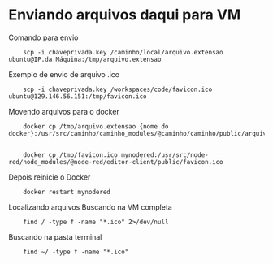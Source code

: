 # Enviando arquivos daqui para VM

Comando para envio

        scp -i chaveprivada.key /caminho/local/arquivo.extensao ubuntu@IP.da.Máquina:/tmp/arquivo.extensao

Exemplo de envio de arquivo .ico

        scp -i chaveprivada.key /workspaces/code/favicon.ico ubuntu@129.146.56.151:/tmp/favicon.ico

Movendo arquivos para o docker

        docker cp /tmp/arquivo.extensao {nome do docker}:/usr/src/caminho/caminho_modules/@caminho/caminho/public/arquivo.extensao


        docker cp /tmp/favicon.ico mynodered:/usr/src/node-red/node_modules/@node-red/editor-client/public/favicon.ico

Depois reinicie o Docker

        docker restart mynodered

Localizando arquivos
Buscando na VM completa

        find / -type f -name "*.ico" 2>/dev/null

Buscando na pasta terminal

        find ~/ -type f -name "*.ico"
